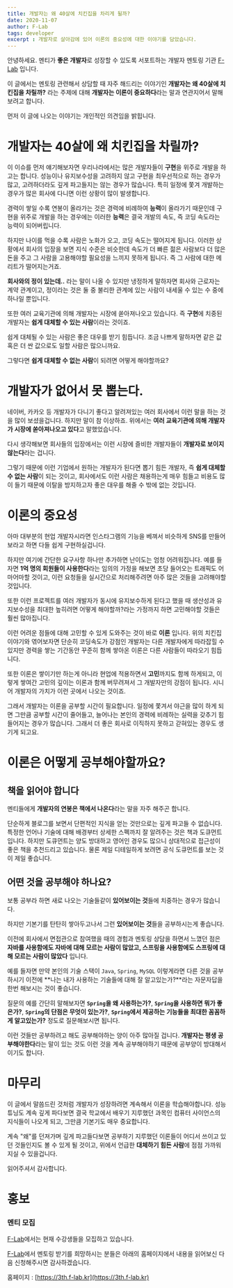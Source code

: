 ```yaml
---
title: 개발자는 왜 40살에 치킨집을 차리게 될까?
date: 2020-11-07
author: F-Lab
tags: developer
excerpt : 개발자로 살아감에 있어 이론의 중요성에 대한 이야기를 담았습니다. 
---
```


안녕하세요. 멘티가 **좋은 개발자**로 성장할 수 있도록 서포트하는 개발자 멘토링 기관 [F-Lab](https://3th.f-lab.kr) 입니다.

이 글에서는 멘토링 관련해서 상담할 때 자주 해드리는 이야기인 **개발자는 왜 40살에 치킨집을 차릴까?** 라는 주제에 대해 **개발자는 이론이 중요하다**라는 말과 연관지어서 말해보려고 합니다.

먼저 이 글에 나오는 이야기는 개인적인 의견임을 밝힙니다.

# 개발자는 40살에 왜 치킨집을 차릴까?
이 이슈를 먼저 얘기해보자면 우리나라에서는 많은 개발자들이 **구현**을 위주로 개발을 하고는 합니다. 
성능이나 유지보수성을 고려하지 않고 구현을 최우선적으로 하는 경우가 많고, 고려하더라도 깊게 파고들지는 않는 경우가 많습니다. 특히 일정에 쫓겨 개발하는 경우가 많은 회사에 다니면 이런 상황이 많이 발생합니다.

경력이 쌓일 수록 연봉이 올라가는 것은 경력에 비례하여 **능력**이 올라가기 때문인데 구현을 위주로 개발을 하는 경우에는 이러한 **능력**은 결국 개발의 속도, 즉 코딩 속도라는 능력이 되어버립니다.

하지만 나이를 먹을 수록 사람은 노화가 오고, 코딩 속도는 떨어지게 됩니다. 이러한 상황에서 회사의 입장을 보면 지식 수준은 비슷한데 속도가 더 빠른 젊은 사람보다 더 많은 돈을 주고 그 사람을 고용해야할 필요성을 느끼지 못하게 됩니다. 즉 그 사람에 대한 메리트가 떨어지는거죠.

**회사와의 정이 있는데..** 라는 말이 나올 수 있지만 냉정하게 말하자면 회사와 근로자는 계약 관계이고, 정이라는 것은 둘 중 불리한 관계에 있는 사람이 내세울 수 있는 수 중에 하나일 뿐입니다.

또한 여러 교육기관에 의해 개발자는 시장에 쏟아져나오고 있습니다. 즉 **구현**에 치중된 개발자는 **쉽게 대체할 수 있는 사람**이라는 것이죠.

쉽게 대체될 수 있는 사람은 좋은 대우를 받기 힘듭니다. 조금 나쁘게 말하자면 같은 값 혹은 더 싼 값으로도 일할 사람은 많으니까요.

그렇다면 **쉽게 대체할 수 없는 사람**이 되려면 어떻게 해야할까요?


# 개발자가 없어서 못 뽑는다.
네이버, 카카오 등 개발자가 다니기 좋다고 알려져있는 여러 회사에서 이런 말을 하는 것을 많이 보셨을겁니다. 하지만 말이 참 이상하죠. 위에서는 **여러 교육기관에 의해 개발자가 시장에 쏟아져나오고 있다**고 말했었습니다.

다시 생각해보면 회사들의 입장에서는 이런 시장에 즐비한 개발자들이 **개발자로 보이지 않는다**라는 겁니다.

그렇기 때문에 이런 기업에서 원하는 개발자가 된다면 뽑기 힘든 개발자, 즉 **쉽게 대체할 수 없는 사람**이 되는 것이고, 회사에서도 이런 사람은 채용하는게 매우 힘들고 비용도 많이 들기 때문에 이탈을 방지하고자 좋은 대우를 해줄 수 밖에 없는 것입니다. 

# 이론의 중요성
아마 대부분의 현업 개발자시라면 인스타그램의 기능을 베껴서 비슷하게 SNS를 만들어보라고 하면 다들 쉽게 구현하실겁니다.

하지만 여기에 간단한 요구사항 하나만 추가하면 난이도는 엄청 어려워집니다. 예를 들자면 **1억 명의 회원들이 사용한다**라는 임의의 가정을 해보면 초당 들어오는 트래픽도 어마어마할 것이고, 이런 요청들을 실시간으로 처리해주려면 아주 많은 것들을 고려해야할 것입니다.

또한 이런 프로젝트를 여러 개발자가 동시에 유지보수하게 된다고 했을 때 생산성과 유지보수성을 최대한 높히려면 어떻게 해야할까?라는 가정까지 하면 고민해야할 것들은 훨씬 많아집니다.

이런 어려운 점들에 대해 고민할 수 있게 도와주는 것이 바로 **이론** 입니다. 위의 치킨집 이야기와 엮어보자면 단순히 코딩속도가 강점인 개발자는 다른 개발자에게 따라잡힐 수 있지만 경력을 쌓는 기간동안 꾸준히 함께 쌓아온 이론은 다른 사람들이 따라오기 힘듭니다.

또한 이론은 쌓이기만 하는게 아니라 현업에 적용하면서 **고민**까지도 함께 하게되고, 이렇게 쌓여간 고민의 깊이는 이론과 함께 버무려져서 그 개발자만의 강점이 됩니다. 시니어 개발자의 가치가 이런 곳에서 나오는 것이죠.

그래서 개발자는 이론을 공부할 시간이 필요합니다. 일정에 쫓겨서 야근을 많이 하게 되면 그만큼 공부할 시간이 줄어들고, 늘어나는 본인의 경력에 비례하는 실력을 갖추기 힘들어지는 경우가 많습니다. 그래서 더 좋은 회사로 이직하지 못하고 갇혀있는 경우도 생기게 되고요.

# 이론은 어떻게 공부해야할까요?
## 책을 읽어야 합니다
멘티들에게 **개발자의 연봉은 책에서 나온다**라는 말을 자주 해주곤 합니다.

단순하게 블로그를 보면서 단편적인 지식을 얻는 것만으로는 깊게 파고들 수 없습니다. 특정한 언어나 기술에 대해 배경부터 상세한 스펙까지 잘 알려주는 것은 책과 도큐먼트입니다. 하지만 도큐먼트는 양도 방대하고 영어인 경우도 많으니 상대적으로 접근성이 좋은 책을 추천드리고 있습니다. 물론 제일 디테일하게 보려면 공식 도큐먼트를 보는 것이 제일 좋습니다. 

## 어떤 것을 공부해야 하나요?
보통 공부라 하면 새로 나오는 기술들같이 **있어보이는 것**들에 치중하는 경우가 많습니다.

하지만 기본기를 탄탄히 쌓아두고나서 그런 **있어보이는 것**들을 공부하시는게 좋습니다.

이전에 회사에서 면접관으로 참여했을 때의 경험과 멘토링 상담을 하면서 느꼈던 점은 **자바를 사용함에도 자바에 대해 모르는 사람이 많았고, 스프링을 사용함에도 스프링에 대해 모르는 사람이 많았다** 입니다. 

예를 들자면 만약 본인의 기술 스택이 `Java`, `Spring`, `MySQL` 이렇게라면 다른 것을 공부하시기 이전에 **나는 내가 사용하는 기술들에 대해 잘 알고있는가?**라는 자문자답을 한번 해보시는 것이 좋습니다.

질문의 예를 간단히 말해보자면 **`Spring`을 왜 사용하는가?**, **`Spring`을 사용하면 뭐가 좋은가?**, **`Spring`의 단점은 무엇이 있는가?**, **`Spring`에서 제공하는 기능들을 최대한 꼼꼼하게 알고있는가?** 정도로 질문해보시면 됩니다.

이런 것들만 공부하려고 해도 공부해야하는 양이 아주 많아질 겁니다. **개발자는 평생 공부해야한다**라는 말이 있는 것도 이런 것을 계속 공부해야하기 때문에 공부양이 방대해서이기도 합니다.
  

# 마무리
이 글에서 말씀드린 것처럼 개발자가 성장하려면 계속해서 이론을 학습해야합니다. 성능 튜닝도 계속 깊게 파다보면 결국 학교에서 배우기 지루했던 과목인 컴퓨터 사이언스의 지식들이 나오게 되고, 그만큼 기본기도 매우 중요합니다.

계속 "왜"를 던져가며 깊게 파고들다보면 공부하기 지루했던 이론들이 어디서 쓰이고 있던 것들인지도 볼 수 있게 될 것이고, 위에서 언급한 **대체하기 힘든 사람**에 점점 가까워지실 수 있을겁니다.

읽어주셔서 감사합니다.


# 홍보
### 멘티 모집
[F-Lab](https://3th.f-lab.kr)에서는 현재 수강생들을 모집하고 있습니다.

[F-Lab](https://3th.f-lab.kr)에서 멘토링 받기를 희망하시는 분들은 아래의 홈페이지에서 내용을 읽어보신 다음 신청해주시면 감사하겠습니다.

홈페이지 : [https://3th.f-lab.kr](https://3th.f-lab.kr)
